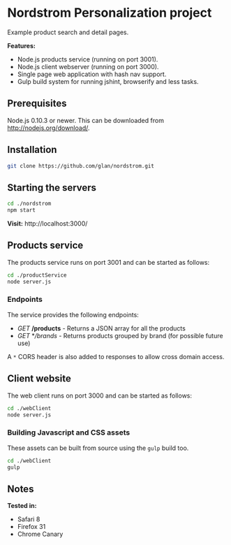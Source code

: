 # Nordstrom Personalization project

Example product search and detail pages.

**Features:**

- Node.js products service (running on port 3001).
- Node.js client webserver (running on port 3000).
- Single page web application with hash nav support.
- Gulp build system for running jshint, browserify and less tasks.

## Prerequisites

Node.js 0.10.3 or newer. This can be downloaded from http://nodejs.org/download/.

## Installation

```bash
git clone https://github.com/glan/nordstrom.git
```

## Starting the servers

```bash
cd ./nordstrom
npm start
```

**Visit:** http://localhost:3000/

## Products service

The products service runs on port 3001 and can be started as follows:

```bash
cd ./productService
node server.js
```

### Endpoints

The service provides the following endpoints:

- *GET* **/products** - Returns a JSON array for all the products
- *GET* **/brands* - Returns products grouped by brand (for possible future use)

A `*` CORS header is also added to responses to allow cross domain access.

## Client website

The web client runs on port 3000 and can be started as follows:

```bash
cd ./webClient
node server.js
```

### Building Javascript and CSS assets

These assets can be built from source using the `gulp` build too.

```bash
cd ./webClient
gulp
```

## Notes

**Tested in:**

- Safari 8
- Firefox 31
- Chrome Canary
